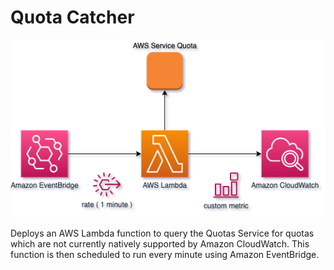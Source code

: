 # Quota Catcher

<p align="center">
  <img src="imgs/quota-catcher.png" alt="Architecture diagram"/>
</p>

Deploys an AWS Lambda function to query the Quotas Service for quotas which are not currently natively supported by 
Amazon CloudWatch. This function is then scheduled to run every minute using Amazon EventBridge.